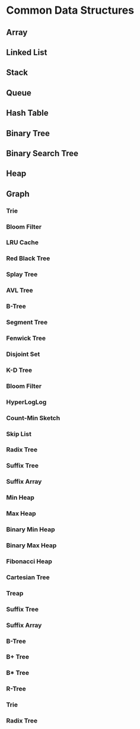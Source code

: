 # Common Data Structures

## Array

## Linked List

## Stack

## Queue

## Hash Table

## Binary Tree

## Binary Search Tree

## Heap

## Graph

### Trie

### Bloom Filter

### LRU Cache

### Red Black Tree

### Splay Tree

### AVL Tree

### B-Tree

### Segment Tree

### Fenwick Tree

### Disjoint Set

### K-D Tree

### Bloom Filter

### HyperLogLog

### Count-Min Sketch

### Skip List

### Radix Tree

### Suffix Tree

### Suffix Array

### Min Heap

### Max Heap

### Binary Min Heap

### Binary Max Heap

### Fibonacci Heap

### Cartesian Tree

### Treap

### Suffix Tree

### Suffix Array

### B-Tree

### B+ Tree

### B* Tree

### R-Tree

### Trie

### Radix Tree
